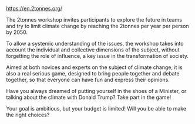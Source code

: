 https://en.2tonnes.org/

The 2tonnes workshop invites participants to explore the future in teams and try to limit climate change by reaching the 2tonnes per year per person by 2050.

To allow a systemic understanding of the issues, the workshop takes into account the individual and collective dimensions of the subject, without forgetting the role of influence, a key issue in the transformation of society.

Aimed at both novices and experts on the subject of climate change, it is also a real serious game, designed to bring people together and debate together, so that everyone can have fun and express their opinions.

Have you always dreamed of putting yourself in the shoes of a Minister, or talking about the climate with Donald Trump? Take part in the game!

Your goal is ambitious, but your budget is limited! Will you be able to make the right choices?

